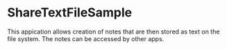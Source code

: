 # ShareTextFileSample

This appication allows creation of notes that are then stored as text on the file system. The notes can be accessed by other apps. 
